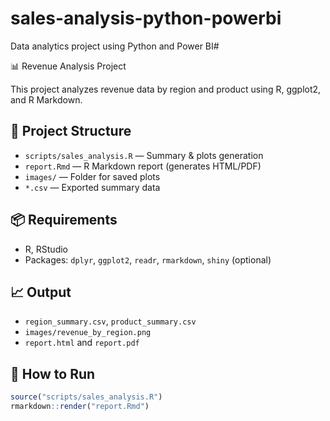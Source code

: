 # sales-analysis-python-powerbi
Data analytics project using Python and Power BI# 

📊 Revenue Analysis Project

This project analyzes revenue data by region and product using R, ggplot2, and R Markdown.

## 📁 Project Structure

- `scripts/sales_analysis.R` — Summary & plots generation
- `report.Rmd` — R Markdown report (generates HTML/PDF)
- `images/` — Folder for saved plots
- `*.csv` — Exported summary data

## 📦 Requirements

- R, RStudio
- Packages: `dplyr`, `ggplot2`, `readr`, `rmarkdown`, `shiny` (optional)

## 📈 Output

- `region_summary.csv`, `product_summary.csv`
- `images/revenue_by_region.png`
- `report.html` and `report.pdf`

## 🚀 How to Run

```r
source("scripts/sales_analysis.R")
rmarkdown::render("report.Rmd")

